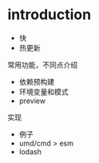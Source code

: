 # introduction

- 快
- 热更新

常用功能，不同点介绍

- 依赖预构建
- 环境变量和模式
- preview

实现

- 例子
- umd/cmd > esm
- lodash